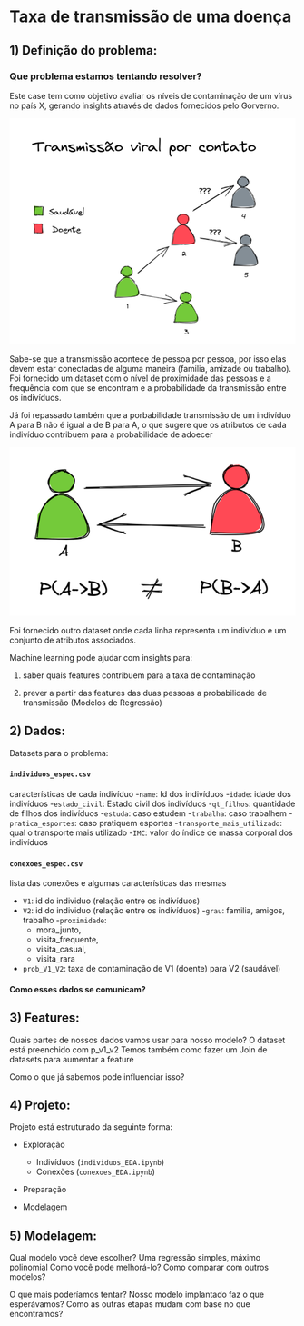 # Taxa de transmissão de uma doença

## 1) Definição do problema: 

### Que problema estamos tentando resolver?  

Este case tem como objetivo avaliar os níveis de contaminação de um vírus no país X, gerando insights através de dados fornecidos pelo Gorverno.

![alt text](https://github.com/mcalmeida13/neoway-case/blob/main/img/2022-05-04_14-56.png?raw=true)




Sabe-se que a transmissão acontece de pessoa por pessoa, por isso elas devem estar conectadas de alguma maneira (familia, amizade ou trabalho). Foi fornecido um dataset com o nível de proximidade das pessoas e a frequência com que se encontram e a probabilidade da transmissão entre os indivíduos.

Já foi repassado também que a porbabilidade transmissão de um indivíduo A para B não é igual a de B para A, o que sugere que os atributos de cada indivíduo contribuem para a probabilidade de adoecer


![alt text](https://github.com/mcalmeida13/neoway-case/blob/main/img/2022-05-04_15-08.png?raw=true)

Foi fornecido outro dataset onde cada linha representa um indivíduo e um conjunto de atributos associados.

Machine learning pode ajudar com insights para:

1) saber quais features contribuem para a taxa de contaminação

2) prever a partir das features das duas pessoas a probabilidade de transmissão (Modelos de Regressão)

## 2) Dados:
Datasets para o problema: 

#### `individuos_espec.csv`

características de cada indivíduo 
-`name`: Id dos indivíduos 
-`idade`: idade dos indivíduos 
-`estado_civil`: Estado civil dos indivíduos
-`qt_filhos`: quantidade de filhos dos indivíduos 
-`estuda`: caso estudem 
-`trabalha`: caso trabalhem 
-`pratica_esportes`: caso pratiquem esportes 
-`transporte_mais_utilizado`: qual o transporte mais utilizado 
-`IMC`: valor do índice de massa corporal dos indivíduos 

#### `conexoes_espec.csv` 

lista das conexões e algumas características das mesmas 
- `V1`: id do individuo (relação entre os indivíduos) 
- `V2`: id do individuo (relação entre os indivíduos) 
-`grau`: familia, amigos, trabalho 
-`proximidade`: 
    - mora_junto, 
    - visita_frequente, 
    - visita_casual, 
    - visita_rara
- `prob_V1_V2`: taxa de contaminação de V1 (doente) para V2 (saudável)

#### Como esses dados se comunicam?

## 3) Features:

Quais partes de nossos dados vamos usar para nosso modelo? 
O dataset está preenchido com p_v1_v2
Temos também como fazer um Join de datasets para aumentar a feature


Como o que já sabemos pode influenciar isso?

## 4) Projeto:

Projeto está estruturado da seguinte forma:
- Exploração
    - Indivíduos (`individuos_EDA.ipynb`)
    - Conexões (`conexoes_EDA.ipynb`)

- Preparação

- Modelagem


## 5) Modelagem:
Qual modelo você deve escolher?
Uma regressão simples, máximo polinomial
Como você pode melhorá-lo? Como comparar com outros modelos?

O que mais poderíamos tentar? 
Nosso modelo implantado faz o que esperávamos? 
Como as outras etapas mudam com base no que encontramos?
